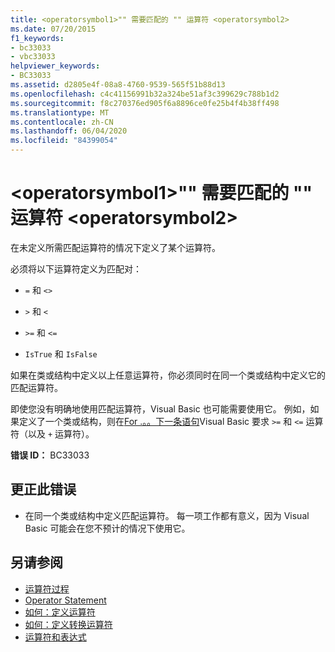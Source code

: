 ```yaml
---
title: <operatorsymbol1>"" 需要匹配的 "" 运算符 <operatorsymbol2>
ms.date: 07/20/2015
f1_keywords:
- bc33033
- vbc33033
helpviewer_keywords:
- BC33033
ms.assetid: d2805e4f-08a8-4760-9539-565f51b88d13
ms.openlocfilehash: c4c41156991b32a324be51af3c399629c788b1d2
ms.sourcegitcommit: f8c270376ed905f6a8896ce0fe25b4f4b38ff498
ms.translationtype: MT
ms.contentlocale: zh-CN
ms.lasthandoff: 06/04/2020
ms.locfileid: "84399054"
---
```

# <a name="matching-operatorsymbol1-operator-is-required-for-operatorsymbol2"></a>\<operatorsymbol1>"" 需要匹配的 "" 运算符 \<operatorsymbol2>
在未定义所需匹配运算符的情况下定义了某个运算符。  
  
 必须将以下运算符定义为匹配对：  
  
- `=` 和 `<>`  
  
- `>` 和 `<`  
  
- `>=` 和 `<=`  
  
- `IsTrue` 和 `IsFalse`  
  
 如果在类或结构中定义以上任意运算符，你必须同时在同一个类或结构中定义它的匹配运算符。  
  
 即使您没有明确地使用匹配运算符，Visual Basic 也可能需要使用它。 例如，如果定义了一个类或结构，则在[For .。。下一条语句](../language-reference/statements/for-next-statement.md)Visual Basic 要求 `>=` 和 `<=` 运算符（以及 `+` 运算符）。  
  
 **错误 ID：** BC33033  
  
## <a name="to-correct-this-error"></a>更正此错误  
  
- 在同一个类或结构中定义匹配运算符。 每一项工作都有意义，因为 Visual Basic 可能会在您不预计的情况下使用它。  
  
## <a name="see-also"></a>另请参阅

- [运算符过程](../programming-guide/language-features/procedures/operator-procedures.md)
- [Operator Statement](../language-reference/statements/operator-statement.md)
- [如何：定义运算符](../programming-guide/language-features/procedures/how-to-define-an-operator.md)
- [如何：定义转换运算符](../programming-guide/language-features/procedures/how-to-define-a-conversion-operator.md)
- [运算符和表达式](../programming-guide/language-features/operators-and-expressions/index.md)
